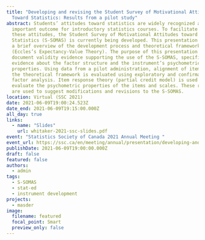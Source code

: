 ```yaml
---
title: "Developing and revising the Student Survey of Motivational Attitudes
  Toward Statistics: Results from a pilot study"
abstract: Students’ attitudes toward statistics are widely recognized as an
  important outcome for introductory statistics courses. To facilitate measuring
  these attitudes, the Student Survey of Motivational Attitudes toward
  Statistics (S-SOMAS) is currently being developed. This presentation includes
  a brief overview of the development process and theoretical framework chosen
  (Eccles’s Expectancy-Value Theory). The purpose of this presentation is to
  document validity evidence supporting the use of the S-SOMAS, specifically
  evidence about the factor structure and the instrument’s psychometric
  properties. Using data from a pilot administration, alignment of items with
  the theoretical framework is evaluated using exploratory and confirmatory
  factor analysis. Item response theory (partial credit model) is used to
  evaluate the psychometric properties of the items and scales. These results
  are used to suggest modifications and revisions to the S-SOMAS.
location: Virtual (SSC 2021)
date: 2021-06-09T19:00:24.523Z
date_end: 2021-06-09T19:15:00.000Z
all_day: true
links:
  - name: "Slides"
    url: whitaker-2021-ssc-slides.pdf
event: "Statistics Society of Canada 2021 Annual Meeting "
event_url: https://ssc.ca/en/meeting/annual/presentation/developing-and-revising-student-survey-motivational-attitudes-toward
publishDate: 2021-06-09T19:00:00.000Z
draft: false
featured: false
authors:
  - admin
tags:
  - S-SOMAS
  - stat-ed
  - instrument development
projects:
  - masder
image:
  filename: featured
  focal_point: Smart
  preview_only: false
---
```

